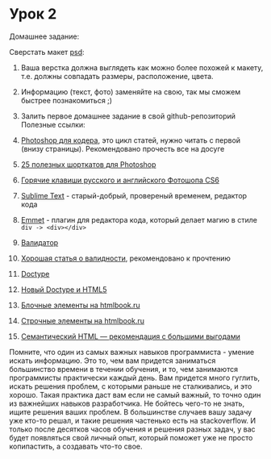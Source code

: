 # Урок 2

Домашнее задание:

Сверстать макет [psd](/fe-html-02/homework2.psd):

1. Ваша верстка должна выглядеть как можно более похожей к макету, т.е. должны совпадать размеры, расположение, цвета.
2. Информацию (текст, фото) заменяйте на свою, так мы сможем быстрее познакомиться ;)
3. Залить первое домашнее задание в свой github-репозиторий
Полезные ссылки:

1. [Photoshop для кодера](http://xiper.net/learn/photoshop/), это цикл статей, нужно читать с первой (внизу страницы). Рекомендовано прочесть все на досуге
2. [25 полезных шорткатов для Photoshop](http://geektimes.ru/post/140060/)
3. [Горячие клавиши русского и английского Фотошопа CS6](http://rugraphics.ru/photoshop/goryachie-klavishi-russkogo-i-angliyskogo-fotoshopa-cs5)
3. [Sublime Text](https://www.sublimetext.com/3) - старый-добрый, провереный временем, редактор кода
4. [Emmet](http://emmet.io/) - плагин для редактора кода, который делает магию в стиле `div -> <div></div>`
5. [Валидатор](https://validator.w3.org/)
6. [Хорошая статья о валидности](http://www.xiper.net/collect/weekdays-front-end-dev/for-owner-oline-business/valid-html.html), рекомендовано к прочтению
7. [Doctype](http://www.xiper.net/manuals/html/tags/DOCTYPE.html)
8. [Новый Doctype и HTML5](http://habrahabr.ru/post/115177/)
9. [Блочные элементы на htmlbook.ru](http://htmlbook.ru/samlayout/blochnaya-verstka/blochnye-elementy)
10. [Строчные элементы на htmlbook.ru](http://htmlbook.ru/samlayout/blochnaya-verstka/strochnye-elementy)
12. [Семантический HTML — рекомендация с большими выгодами](http://xiper.net/learn/tegofenshuj/about-semantic)

Помните, что один из самых важных навыков программиста - умение искать информацию. Это то, чем вам придется заниматься большинство времени в течении обучения, и то, чем занимаются программисты практически каждый день. Вам придется много гуглить, искать решения проблем, с которыми раньше не сталкивались, и это хорошо. Такая практика даст вам если не самый важный, то точно один из важнейших навыков разработчика. Не бойтесь чего-то не знать, ищите решения ваших проблем. В большинстве случаев вашу задачу уже кто-то решал, и такие решения частенько есть на stackoverflow. И только после десятков часов обучения и решения разных задач, у вас будет появляться свой личный опыт, который поможет уже не просто копипастить, а создавать что-то свое.

